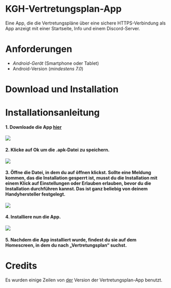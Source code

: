 # KGH-Vertretungsplan-App
Eine App, die die Vertretungspläne über eine sichere HTTPS-Verbindung als App anzeigt mit einer Startseite, Info und einem Discord-Server.

# Anforderungen
 - *Android-Gerät* (Smartphone oder Tablet)
 - Android-Version (*mindestens 7.0*)
# Download und Installation
# Installationsanleitung

#### 1. Downloade die App [hier](https://github.com/byZeroOfficial/KGH-Vertretungsplan-App/releases)

![](https://kghalle.tk/wp-content/uploads/2020/11/Screenshot_20201126-185203_Chrome.jpg)

#### 2. Klicke auf Ok um die .apk-Datei zu speichern.

![](https://kghalle.tk/wp-content/uploads/2020/11/Screenshot_20201126-185211_Chrome-485x1024.jpg)

#### 3. Öffne die Datei, in dem du auf öffnen klickst. Sollte eine Meldung kommen, das die Installation gesperrt ist, musst du die Installation mit einem Klick auf Einstellungen oder Erlauben erlauben, bevor du die Installation durchführen kannst. Das ist ganz beliebig von deinem Handyhersteller festgelegt.

![](https://kghalle.tk/wp-content/uploads/2020/11/Screenshot_20201126-185310_Package-installer.jpg)

#### 4. Installiere nun die App.

![](https://kghalle.tk/wp-content/uploads/2020/11/Screenshot_20201126-185333_Package-installer.jpg)

#### 5. Nachdem die App installiert wurde, findest du sie auf dem Homescreen, in dem du nach „Vertretungsplan“ suchst.
# Credits
Es wurden einige Zeilen von [der](https://github.com/joseywoermann/vertretungsplan-app) Version der Vertretungsplan-App benutzt.

